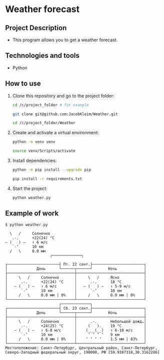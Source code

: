 # Weather forecast

## Project Description
 - This program allows you to get a weather forecast.

## Technologies and tools
 - Python

## How to use
 
1. Clone this repository and go to the project folder:
   ```bash
   cd /c/project_folder # for example

   git clone git@github.com:JacobKleim/Weather.git
   
   cd /c/project_folder/Weather
   ```
2. Сreate and activate a virtual environment:
   ```bash
   python -m venv venv 
   
   source venv/Scripts/activate
   ```

3. Install dependencies:
   ```bash
   python -m pip install --upgrade pip

   pip install -r requirements.txt
   ```

4. Start the project:
   ```bash
   python weather.py
   ```

## Example of work
    
    $ python weather.py

      \   /     Солнечно
       .-.      +22(24) °C
    ― (   ) ―   ↑ 6 м/c
       `-’      10 км
      /   \     0.0 мм
                        ┌─────────────┐
```
┌───────────────────────┤ Пт. 22 сент.├───────────────────────┐
│             День      └──────┬──────┘       Ночь            │
├──────────────────────────────┼──────────────────────────────┤
│     \   /     Солнечно       │     \   /     Ясно           │
│      .-.      +22(24) °C     │      .-.      18 °C          │
│   ― (   ) ―   ↑ 6 м/c        │   ― (   ) ―   ↑ 5-9 м/c      │
│      `-’      10 км          │      `-’      10 км          │
│     /   \     0.0 мм | 0%    │     /   \     0.0 мм | 0%    │
└──────────────────────────────┴──────────────────────────────┘
                        ┌─────────────┐
┌───────────────────────┤ Сб. 23 сент.├───────────────────────┐
│             День      └──────┬──────┘       Ночь            │
├──────────────────────────────┼──────────────────────────────┤
│     \   /     Солнечно       │      .-.      Небольшой дожд…│
│      .-.      +24(25) °C     │     (   ).    19 °C          │
│   ― (   ) ―   ↑ 6-8 м/c      │    (___(__)   ↑ 6-10 м/c     │
│      `-’      10 км          │     ‘ ‘ ‘ ‘   9 км           │
│     /   \     0.0 мм | 0%    │    ‘ ‘ ‘ ‘    1.5 мм | 83%   │
└──────────────────────────────┴──────────────────────────────┘
Местоположение: Санкт-Петербург, Центральный район, Санкт-Петербург, Северо-Западный федеральный округ, 190000, РФ [59.9387318,30.3162286]
```

